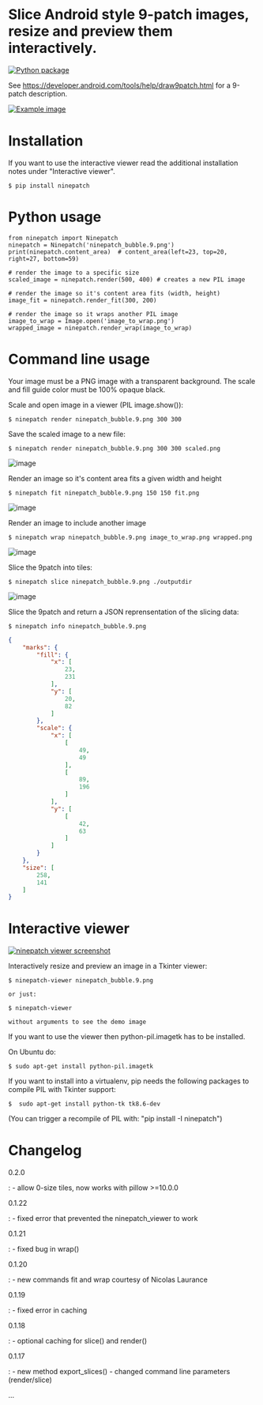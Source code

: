 Slice Android style 9-patch images, resize and preview them interactively.
==========================================================================
[![Python package](https://github.com/vindolin/ninepatch/actions/workflows/python-package.yml/badge.svg)](https://github.com/vindolin/ninepatch/actions/workflows/python-package.yml)

See <https://developer.android.com/tools/help/draw9patch.html> for a
9-patch description.

[![Example image](https://raw.githubusercontent.com/vindolin/ninepatch/master/src/ninepatch/data/ninepatch_bubble.9.png)](https://raw.githubusercontent.com/vindolin/ninepatch/master/src/ninepatch/data/ninepatch_bubble.9.png)

Installation
============

If you want to use the interactive viewer read the additional
installation notes under "Interactive viewer".

    $ pip install ninepatch

Python usage
============

``` {.sourceCode .python}
from ninepatch import Ninepatch
ninepatch = Ninepatch('ninepatch_bubble.9.png')
print(ninepatch.content_area)  # content_area(left=23, top=20, right=27, bottom=59)

# render the image to a specific size
scaled_image = ninepatch.render(500, 400) # creates a new PIL image

# render the image so it's content area fits (width, height)
image_fit = ninepatch.render_fit(300, 200)

# render the image so it wraps another PIL image
image_to_wrap = Image.open('image_to_wrap.png')
wrapped_image = ninepatch.render_wrap(image_to_wrap)
```

Command line usage
==================

Your image must be a PNG image with a transparent background. The scale
and fill guide color must be 100% opaque black.

Scale and open image in a viewer (PIL image.show()):

    $ ninepatch render ninepatch_bubble.9.png 300 300

Save the scaled image to a new file:

    $ ninepatch render ninepatch_bubble.9.png 300 300 scaled.png

![image](https://raw.githubusercontent.com/vindolin/ninepatch/master/src/ninepatch/data/ninepatch_bubble_300x300.png)

Render an image so it's content area fits a given width and height

    $ ninepatch fit ninepatch_bubble.9.png 150 150 fit.png

![image](https://raw.githubusercontent.com/vindolin/ninepatch/master/src/ninepatch/data/fit.png)

Render an image to include another image

    $ ninepatch wrap ninepatch_bubble.9.png image_to_wrap.png wrapped.png

![image](https://raw.githubusercontent.com/vindolin/ninepatch/master/src/ninepatch/data/wrapped.png)

Slice the 9patch into tiles:

    $ ninepatch slice ninepatch_bubble.9.png ./outputdir

![image](https://raw.githubusercontent.com/vindolin/ninepatch/master/src/ninepatch/data/slice_export.png)

Slice the 9patch and return a JSON reprensentation of the slicing data:

    $ ninepatch info ninepatch_bubble.9.png

```JSON
{
    "marks": {
        "fill": {
            "x": [
                23,
                231
            ],
            "y": [
                20,
                82
            ]
        },
        "scale": {
            "x": [
                [
                    49,
                    49
                ],
                [
                    89,
                    196
                ]
            ],
            "y": [
                [
                    42,
                    63
                ]
            ]
        }
    },
    "size": [
        258,
        141
    ]
}
```

Interactive viewer
==================

[![ninepatch viewer screenshot](https://raw.githubusercontent.com/vindolin/ninepatch/master/src/ninepatch/data/ninepatch_viewer_screenshot.png)](https://raw.githubusercontent.com/vindolin/ninepatch/master/src/ninepatch/data/ninepatch_viewer_screenshot.png)

Interactively resize and preview an image in a Tkinter viewer:

    $ ninepatch-viewer ninepatch_bubble.9.png

    or just:

    $ ninepatch-viewer

    without arguments to see the demo image

If you want to use the viewer then python-pil.imagetk has to be
installed.

On Ubuntu do:

    $ sudo apt-get install python-pil.imagetk

If you want to install into a virtualenv, pip needs the following
packages to compile PIL with Tkinter support:

    $  sudo apt-get install python-tk tk8.6-dev

(You can trigger a recompile of PIL with: "pip install -I ninepatch")

Changelog
=========
0.2.0

:   -   allow 0-size tiles, now works with pillow >=10.0.0

0.1.22

:   -   fixed error that prevented the ninepatch_viewer to work

0.1.21

:   -   fixed bug in wrap()

0.1.20

:   -   new commands fit and wrap courtesy of Nicolas Laurance

0.1.19

:   -   fixed error in caching

0.1.18

:   -   optional caching for slice() and render()

0.1.17

:   -   new method export\_slices()
    -   changed command line parameters (render/slice)

...
